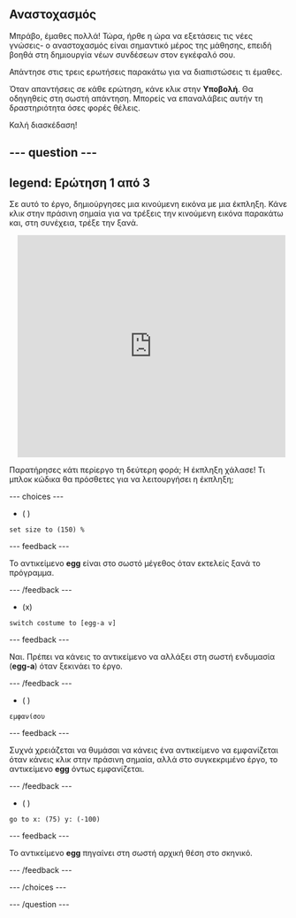 
## Αναστοχασμός

Μπράβο, έμαθες πολλά! Τώρα, ήρθε η ώρα να εξετάσεις τις νέες γνώσεις- ο αναστοχασμός είναι σημαντικό μέρος της μάθησης, επειδή βοηθά στη δημιουργία νέων συνδέσεων στον εγκέφαλό σου.

Απάντησε στις τρεις ερωτήσεις παρακάτω για να διαπιστώσεις τι έμαθες.

Όταν απαντήσεις σε κάθε ερώτηση, κάνε κλικ στην **Υποβολή**. Θα οδηγηθείς στη σωστή απάντηση. Μπορείς να επαναλάβεις αυτήν τη δραστηριότητα όσες φορές θέλεις.

Καλή διασκέδαση!

--- question ---
---
legend: Ερώτηση 1 από 3
---

Σε αυτό το έργο, δημιούργησες μια κινούμενη εικόνα με μια έκπληξη. Κάνε κλικ στην πράσινη σημαία για να τρέξεις την κινούμενη εικόνα παρακάτω και, στη συνέχεια, τρέξε την ξανά.

<div class="scratch-preview" style="margin-left: 15px;">
  <iframe allowtransparency="true" width="485" height="402" src="https://scratch.mit.edu/projects/embed/499932713/?autostart=false" frameborder="0"></iframe>
</div>

Παρατήρησες κάτι περίεργο τη δεύτερη φορά; Η έκπληξη χάλασε! Τι μπλοκ κώδικα θα πρόσθετες για να λειτουργήσει η έκπληξη;

--- choices ---

- ( )
```blocks3
set size to (150) %
```

  --- feedback ---

 Το αντικείμενο **egg** είναι στο σωστό μέγεθος όταν εκτελείς ξανά το πρόγραμμα.

  --- /feedback ---

- (x)
```blocks3
switch costume to [egg-a v]
```

  --- feedback ---

 Ναι. Πρέπει να κάνεις το αντικείμενο να αλλάξει στη σωστή ενδυμασία (**egg-a**) όταν ξεκινάει το έργο.

  --- /feedback ---

- ( )
```blocks3
εμφανίσου
```

  --- feedback ---

 Συχνά χρειάζεται να θυμάσαι να κάνεις ένα αντικείμενο να εμφανίζεται όταν κάνεις κλικ στην πράσινη σημαία, αλλά στο συγκεκριμένο έργο, το αντικείμενο **egg** όντως εμφανίζεται.

  --- /feedback ---

- ( )
```blocks3
go to x: (75) y: (-100)
```

  --- feedback ---

 Το αντικείμενο **egg** πηγαίνει στη σωστή αρχική θέση στο σκηνικό.

  --- /feedback ---

--- /choices ---

--- /question ---
